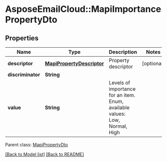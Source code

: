 # AsposeEmailCloud::MapiImportancePropertyDto
## Properties
Name | Type | Description | Notes
------------ | ------------- | ------------- | -------------
**descriptor** | [**MapiPropertyDescriptor**](MapiPropertyDescriptor.md) | Property descriptor              | [optional] 
**discriminator** | **String** |  | 
**value** | **String** | Levels of importance for an item. Enum, available values: Low, Normal, High | 

 Parent class: [MapiPropertyDto](MapiPropertyDto.md)

[[Back to Model list]](Models.md) [[Back to README]](README.md)


